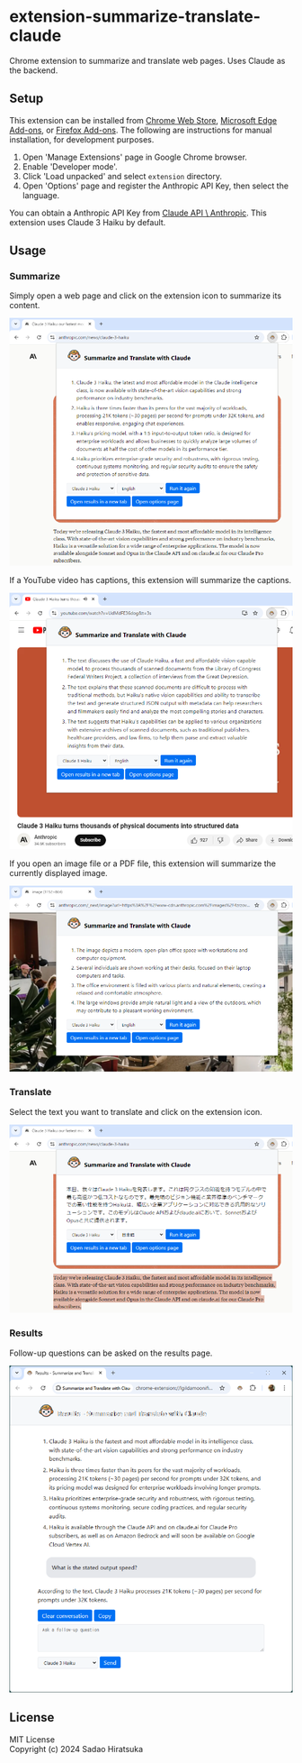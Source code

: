 # extension-summarize-translate-claude

Chrome extension to summarize and translate web pages. Uses Claude as the backend.

## Setup

This extension can be installed from [Chrome Web Store](https://chromewebstore.google.com/detail/ciikfihmdpcbmehhggahlgljimikipbm), [Microsoft Edge Add-ons](https://microsoftedge.microsoft.com/addons/detail/gfbdckjeobbamlimgcgihepkebiggjep), or [Firefox Add-ons](https://addons.mozilla.org/firefox/addon/summarize-translate-claude/).
The following are instructions for manual installation, for development purposes.

1. Open 'Manage Extensions' page in Google Chrome browser.
2. Enable 'Developer mode'.
3. Click 'Load unpacked' and select `extension` directory.
4. Open 'Options' page and register the Anthropic API Key, then select the language.

You can obtain a Anthropic API Key from [Claude API \ Anthropic](https://www.anthropic.com/api).
This extension uses Claude 3 Haiku by default.

## Usage

### Summarize

Simply open a web page and click on the extension icon to summarize its content.

![Summarize](img/screenshot_summarize.png)

If a YouTube video has captions, this extension will summarize the captions.

![Summarize - YouTube](img/screenshot_youtube.png)

If you open an image file or a PDF file, this extension will summarize the currently displayed image.

![Summarize - Image](img/screenshot_image.png)

### Translate

Select the text you want to translate and click on the extension icon.

![Translate](img/screenshot_translate.png)

### Results

Follow-up questions can be asked on the results page.

![Results](img/screenshot_results.png)

## License

MIT License  
Copyright (c) 2024 Sadao Hiratsuka
